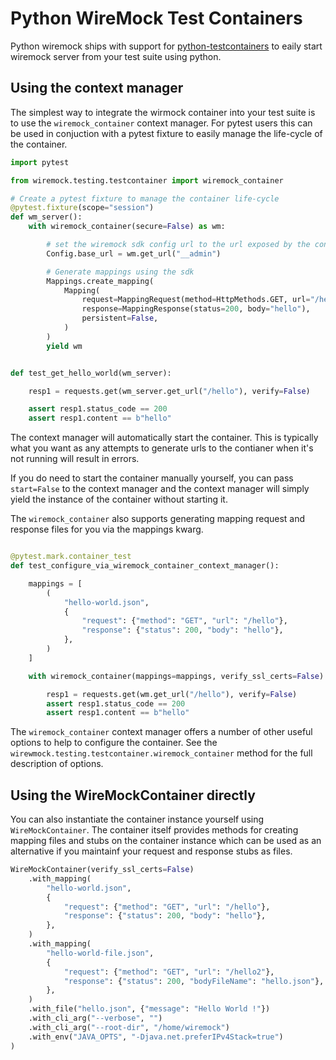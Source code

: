 # Python WireMock Test Containers

Python wiremock ships with support for [python-testcontainers](https://github.com/testcontainers/testcontainers-python) to eaily start wiremock server from your test suite using python.

## Using the context manager

The simplest way to integrate the wirmock container into your test suite is to use the `wiremock_container` context manager. For pytest users this can be
used in conjuction with a pytest fixture to easily manage the life-cycle of the container.

```python
import pytest

from wiremock.testing.testcontainer import wiremock_container

# Create a pytest fixture to manage the container life-cycle
@pytest.fixture(scope="session")
def wm_server():
    with wiremock_container(secure=False) as wm:

        # set the wiremock sdk config url to the url exposed by the container
        Config.base_url = wm.get_url("__admin")

        # Generate mappings using the sdk
        Mappings.create_mapping(
            Mapping(
                request=MappingRequest(method=HttpMethods.GET, url="/hello"),
                response=MappingResponse(status=200, body="hello"),
                persistent=False,
            )
        )
        yield wm


def test_get_hello_world(wm_server):

    resp1 = requests.get(wm_server.get_url("/hello"), verify=False)

    assert resp1.status_code == 200
    assert resp1.content == b"hello"
```

The context manager will automatically start the container. This is typically what you want as any attempts to generate urls to the contianer when it's not running will result in errors.

If you do need to start the container manually yourself, you can pass `start=False` to the context manager and the context manager will simply yield the instance of the container without starting it.

The `wiremock_container` also supports generating mapping request and response files for you via the mappings kwarg.

```python

@pytest.mark.container_test
def test_configure_via_wiremock_container_context_manager():

    mappings = [
        (
            "hello-world.json",
            {
                "request": {"method": "GET", "url": "/hello"},
                "response": {"status": 200, "body": "hello"},
            },
        )
    ]

    with wiremock_container(mappings=mappings, verify_ssl_certs=False) as wm:

        resp1 = requests.get(wm.get_url("/hello"), verify=False)
        assert resp1.status_code == 200
        assert resp1.content == b"hello"
```

The `wiremock_container` context manager offers a number of other useful options to help to configure the container. See the `wirewmock.testing.testcontainer.wiremock_container` method for the full description
of options.

## Using the WireMockContainer directly

You can also instantiate the container instance yourself using `WireMockContainer`. The container itself provides methods for creating mapping files and stubs on the container instance which can be used as an alternative
if you maintainf your request and response stubs as files.

```python
WireMockContainer(verify_ssl_certs=False)
    .with_mapping(
        "hello-world.json",
        {
            "request": {"method": "GET", "url": "/hello"},
            "response": {"status": 200, "body": "hello"},
        },
    )
    .with_mapping(
        "hello-world-file.json",
        {
            "request": {"method": "GET", "url": "/hello2"},
            "response": {"status": 200, "bodyFileName": "hello.json"},
        },
    )
    .with_file("hello.json", {"message": "Hello World !"})
    .with_cli_arg("--verbose", "")
    .with_cli_arg("--root-dir", "/home/wiremock")
    .with_env("JAVA_OPTS", "-Djava.net.preferIPv4Stack=true")
)
```
